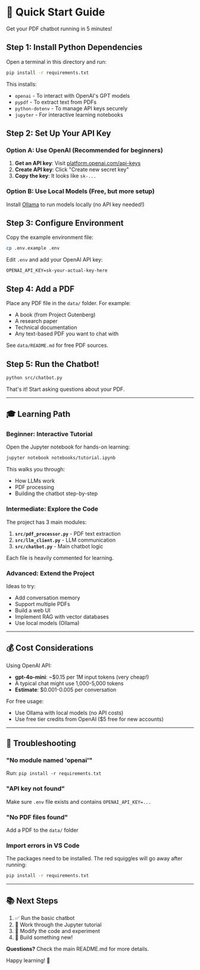 # 🚀 Quick Start Guide

Get your PDF chatbot running in 5 minutes!

## Step 1: Install Python Dependencies

Open a terminal in this directory and run:

```bash
pip install -r requirements.txt
```

This installs:
- `openai` - To interact with OpenAI's GPT models
- `pypdf` - To extract text from PDFs
- `python-dotenv` - To manage API keys securely
- `jupyter` - For interactive learning notebooks

## Step 2: Set Up Your API Key

### Option A: Use OpenAI (Recommended for beginners)

1. **Get an API key**: Visit [platform.openai.com/api-keys](https://platform.openai.com/api-keys)
2. **Create API key**: Click "Create new secret key"
3. **Copy the key**: It looks like `sk-...`

### Option B: Use Local Models (Free, but more setup)

Install [Ollama](https://ollama.ai/) to run models locally (no API key needed!)

## Step 3: Configure Environment

Copy the example environment file:

```bash
cp .env.example .env
```

Edit `.env` and add your OpenAI API key:

```
OPENAI_API_KEY=sk-your-actual-key-here
```

## Step 4: Add a PDF

Place any PDF file in the `data/` folder. For example:
- A book (from Project Gutenberg)
- A research paper
- Technical documentation
- Any text-based PDF you want to chat with

See `data/README.md` for free PDF sources.

## Step 5: Run the Chatbot!

```bash
python src/chatbot.py
```

That's it! Start asking questions about your PDF.

---

## 🎓 Learning Path

### Beginner: Interactive Tutorial
Open the Jupyter notebook for hands-on learning:

```bash
jupyter notebook notebooks/tutorial.ipynb
```

This walks you through:
- How LLMs work
- PDF processing
- Building the chatbot step-by-step

### Intermediate: Explore the Code

The project has 3 main modules:

1. **`src/pdf_processor.py`** - PDF text extraction
2. **`src/llm_client.py`** - LLM communication
3. **`src/chatbot.py`** - Main chatbot logic

Each file is heavily commented for learning.

### Advanced: Extend the Project

Ideas to try:
- Add conversation memory
- Support multiple PDFs
- Build a web UI
- Implement RAG with vector databases
- Use local models (Ollama)

---

## 💰 Cost Considerations

Using OpenAI API:
- **gpt-4o-mini**: ~$0.15 per 1M input tokens (very cheap!)
- A typical chat might use 1,000-5,000 tokens
- **Estimate**: $0.001-0.005 per conversation

For free usage:
- Use Ollama with local models (no API costs)
- Use free tier credits from OpenAI ($5 free for new accounts)

---

## 🐛 Troubleshooting

### "No module named 'openai'"
Run: `pip install -r requirements.txt`

### "API key not found"
Make sure `.env` file exists and contains `OPENAI_API_KEY=...`

### "No PDF files found"
Add a PDF to the `data/` folder

### Import errors in VS Code
The packages need to be installed. The red squiggles will go away after running:
```bash
pip install -r requirements.txt
```

---

## 📚 Next Steps

1. ✅ Run the basic chatbot
2. 📓 Work through the Jupyter tutorial
3. 🔧 Modify the code and experiment
4. 🚀 Build something new!

**Questions?** Check the main README.md for more details.

Happy learning! 🎉
